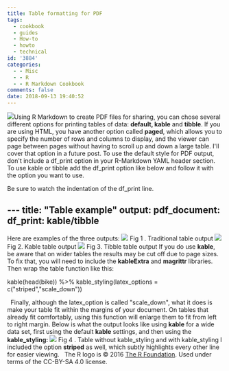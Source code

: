 ```yaml
---
title: Table formatting for PDF
tags:
  - cookbook
  - guides
  - How-to
  - howto
  - technical
id: '3884'
categories:
  - - Misc
  - - R
  - - R Markdown Cookbook
comments: false
date: 2018-09-13 19:40:52
---
```


[![](http://edpflager.com/wp-content/uploads/2018/09/rmarkdown-e1538176415459.png)](http://edpflager.com/wp-content/uploads/2018/09/rmarkdown-e1538176415459.png)Using R Markdown to create PDF files for sharing, you can chose several different options for printing tables of data: **default, kable** and **tibble**. If you are using HTML, you have another option called **paged**, which allows you to specify the number of rows and columns to display, and the viewer can page between pages without having to scroll up and down a large table. I'll cover that option in a future post. To use the default style for PDF output, don't include a df\_print option in your R-Markdown YAML header section. To use kable or tibble add the df\_print option like below and follow it with the option you want to use.
<!-- more -->
Be sure to watch the indentation of the df\_print line.

\---
title: "Table example"
output:
   pdf\_document:
      df\_print: kable/tibble
---

Here are examples of the three outputs: [![](http://edpflager.com/wp-content/uploads/2018/09/dataframe-default-sample-300x253.png)](http://edpflager.com/wp-content/uploads/2018/09/dataframe-default-sample-e1536890311448.png) Fig 1 . Traditional table output [![](http://edpflager.com/wp-content/uploads/2018/09/dataframe-kable-sample-244x300.png)](http://edpflager.com/wp-content/uploads/2018/09/dataframe-kable-sample-e1536890265304.png) Fig 2. Kable table output [![](http://edpflager.com/wp-content/uploads/2018/09/dataframe-tibble-sample-297x300.png)](http://edpflager.com/wp-content/uploads/2018/09/dataframe-tibble-sample.png) Fig 3. Tibble table output If you do use **kable**, be aware that on wider tables the results may be cut off due to page sizes. To fix that, you will need to include the **kableExtra** and **magrittr** libraries. Then wrap the table function like this:

kable(head(bike)) %>% kable\_styling(latex\_options = c("striped","scale\_down"))

  Finally, although the latex\_option is called "scale\_down", what it does is make your table fit within the margins of your document. On tables that already fit comfortably, using this function will enlarge them to fit from left to right margin. Below is what the output looks like using **kable** for a wide data set, first using the default **kable** settings, and then using the **kable\_styling:** [![](http://edpflager.com/wp-content/uploads/2018/09/dataframe-kamble-wide-1024x408.png)](http://edpflager.com/wp-content/uploads/2018/09/dataframe-kamble-wide-e1536892335405.png) Fig 4 . Table without kable\_styling and with kable\_styling I included the option **striped** as well, which subtly highlights every other line for easier viewing.   The R logo is © 2016 [The R Foundation](https://www.r-project.org/logo/). Used under terms of the CC-BY-SA 4.0 license.